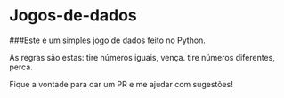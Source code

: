 # Jogos-de-dados

###Este é um simples jogo de dados feito no Python.

As regras são estas:
tire números iguais, vença.
tire números diferentes, perca.

Fique a vontade para dar um PR e me ajudar com sugestões!
